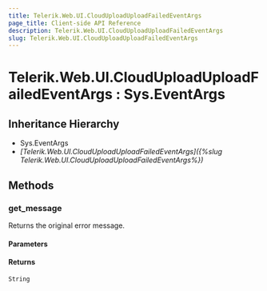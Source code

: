```yaml
---
title: Telerik.Web.UI.CloudUploadUploadFailedEventArgs
page_title: Client-side API Reference
description: Telerik.Web.UI.CloudUploadUploadFailedEventArgs
slug: Telerik.Web.UI.CloudUploadUploadFailedEventArgs
---
```


# Telerik.Web.UI.CloudUploadUploadFailedEventArgs : Sys.EventArgs

## Inheritance Hierarchy

* Sys.EventArgs
* *[Telerik.Web.UI.CloudUploadUploadFailedEventArgs]({%slug Telerik.Web.UI.CloudUploadUploadFailedEventArgs%})*


## Methods

### get_message

Returns the original error message.

#### Parameters

#### Returns

`String` 


